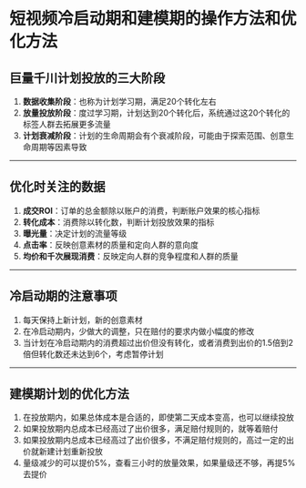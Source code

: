 # 短视频冷启动期和建模期的操作方法和优化方法

## 巨量千川计划投放的三大阶段

1. **数据收集阶段**：也称为计划学习期，满足20个转化左右
2. **放量投放阶段**：度过学习期，计划达到20个转化后，系统通过这20个转化的标签人群去拓展更多流量
3. **计划衰减阶段**：计划的生命周期会有个衰减阶段，可能由于探索范围、创意生命周期等因素导致

---

## 优化时关注的数据

1. **成交ROI**：订单的总金额除以账户的消费，判断账户效果的核心指标
2. **转化成本**：消费除以转化数，判断计划投放效果的指标
3. **曝光量**：决定计划的流量等级
4. **点击率**：反映创意素材的质量和定向人群的意向度
5. **均价和千次展现消费**：反映定向人群的竞争程度和人群的质量

---

## 冷启动期的注意事项 

1. 每天保持上新计划，新的创意素材
2. 在冷启动期内，少做大的调整，只在赔付的要求内做小幅度的修改
3. 当计划在冷启动期内的消费超过出价但没有转化，或者消费到出价的1.5倍到2倍但转化数还未达到6个，考虑暂停计划

---

## 建模期计划的优化方法 

1. 在投放期内，如果总体成本是合适的，即使第二天成本变高，也可以继续投放
2. 如果投放期内总成本已经高过了出价很多，满足赔付规则的，就等着赔付
3. 如果投放期内总成本已经高过了出价很多，不满足赔付规则的，高过一定的出价就新建计划重新投放
4. 量级减少的可以提价5%，查看三小时的放量效果，如果量级还不够，再提5%去提价